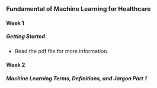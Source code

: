 ### Fundamental of Machine Learning for Healthcare

#### Week 1

##### Getting Started

- Read the pdf file for more information.

#### Week 2

##### Machine Learning Terms, Definitions, and Jargon Part 1